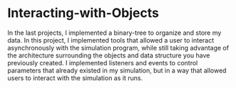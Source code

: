 # Interacting-with-Objects
In the last projects, I implemented a binary-tree to organize and store my data. In this project, I implemented tools that allowed a user to interact asynchronously with the simulation program, while still taking advantage of the architecture surrounding the objects and data structure you have previously created. I implemented listeners and events to control parameters that already existed in my simulation, but in a way that allowed users to interact with the simulation as it runs.
